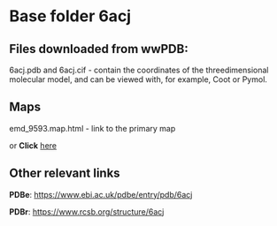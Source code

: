 # Base folder 6acj

## Files downloaded from wwPDB:

6acj.pdb and 6acj.cif - contain the coordinates of the threedimensional molecular model, and can be viewed with, for example, Coot or Pymol.

## Maps

emd_9593.map.html - link to the primary map 

or **Click** [here](AHTMLA) 

## Other relevant links 
**PDBe**:  https://www.ebi.ac.uk/pdbe/entry/pdb/6acj
 
**PDBr**: https://www.rcsb.org/structure/6acj 
